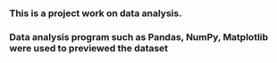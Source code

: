 ### This is a project work on data analysis.
### Data analysis program such as Pandas, NumPy, Matplotlib were used to previewed the dataset

